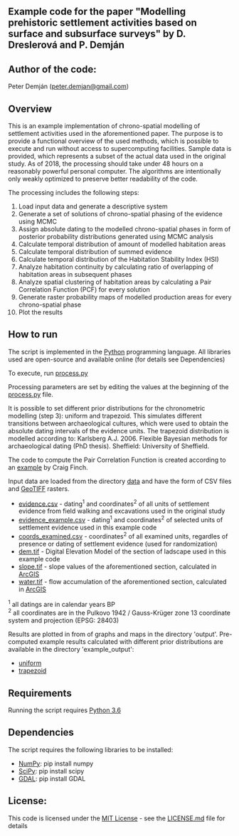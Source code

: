 ## Example code for the paper "Modelling prehistoric settlement activities based on surface and subsurface surveys" by D. Dreslerová and P. Demján

## Author of the code:
Peter Demján (peter.demjan@gmail.com)

## Overview
This is an example implementation of chrono-spatial modelling of settlement activities used in the aforementioned paper. The purpose is to provide a functional overview of the used methods, which is possible to execute and run without access to supercomputing facilities. Sample data is provided, which represents a subset of the actual data used in the original study. As of 2018, the processing should take under 48 hours on a reasonably powerful personal computer. The algorithms are intentionally only weakly optimized to preserve better readability of the code.

The processing includes the following steps:
1. Load input data and generate a descriptive system
2. Generate a set of solutions of chrono-spatial phasing of the evidence using MCMC
3. Assign absolute dating to the modelled chrono-spatial phases in form of posterior probability distributions generated using MCMC analysis
4. Calculate temporal distribution of amount of modelled habitation areas
5. Calculate temporal distribution of summed evidence
6. Calculate temporal distribution of the Habitation Stability Index (HSI)
7. Analyze habitation continuity by calculating ratio of overlapping of habitation areas in subsequent phases
8. Analyze spatial clustering of habitation areas by calculating a Pair Correlation Function (PCF) for every solution
9. Generate raster probability maps of modelled production areas for every chrono-spatial phase
10. Plot the results

## How to run

The script is implemented in the [Python](https://www.python.org/) programming language. All libraries used are open-source and available online (for details see Dependencies)

To execute, run [process.py](process.py)

Processing parameters are set by editing the values at the beginning of the [process.py](process.py) file.

It is possible to set different prior distributions for the chronometric modelling (step 3): uniform and trapezoid. This simulates different transitions between archaeological cultures, which were used to obtain the absolute dating intervals of the evidence units. The trapezoid distribution is modelled according to: Karlsberg A.J. 2006. Flexible Bayesian methods for archaeological dating (PhD thesis). Sheffield: University of Sheffield.

The code to compute the Pair Correlation Function is created according to an [example](https://github.com/cfinch/Shocksolution_Examples/tree/master/PairCorrelation) by Craig Finch.

Input data are loaded from the directory [data](data) and have the form of CSV files and [GeoTIFF](https://www.gdal.org/frmt_gtiff.html) rasters.
* [evidence.csv](data/evidence.csv) - dating<sup>1</sup> and coordinates<sup>2</sup> of all units of settlement evidence from field walking and excavations used in the original study
* [evidence_example.csv](data/evidence_example.csv) - dating<sup>1</sup> and coordinates<sup>2</sup> of selected units of settlement evidence used in this example code
* [coords_examined.csv](data/coords_examined.csv) - coordinates<sup>2</sup> of all examined units, regardles of presence or dating of settlement evidence (used for randomization)
* [dem.tif](data/raster/dem.tif) - Digital Elevation Model of the section of ladscape used in this example code
* [slope.tif](data/raster/slope.tif) - slope values of the aforementioned section, calculated in [ArcGIS](http://desktop.arcgis.com/en/arcmap/10.3/tools/spatial-analyst-toolbox/slope.htm)
* [water.tif](data/raster/water.tif) - flow accumulation of the aforementioned section, calculated in [ArcGIS](http://pro.arcgis.com/en/pro-app/tool-reference/spatial-analyst/flow-accumulation.htm)

<sup>1</sup> all datings are in calendar years BP <br>
<sup>2</sup> all coordinates are in the Pulkovo 1942 / Gauss-Krüger zone 13 coordinate system and projection (EPSG: 28403)

Results are plotted in from of graphs and maps in the directory 'output'.
Pre-computed example results calculated with different prior distributions are available in the directory 'example_output':
* [uniform](example_output/uniform)
* [trapezoid](example_output/trapezoid)

## Requirements

Running the script requires [Python 3.6](https://www.python.org/)

## Dependencies

The script requires the following libraries to be installed:
* [NumPy](http://www.numpy.org/): pip install numpy
* [SciPy](https://www.scipy.org/): pip install scipy
* [GDAL](http://www.gdal.org/): pip install GDAL

## License:
This code is licensed under the [MIT License](http://opensource.org/licenses/MIT) - see the [LICENSE.md](LICENSE.md) file for details

